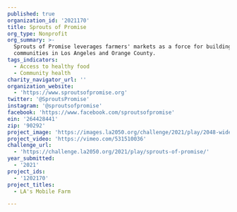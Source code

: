 ```yaml
---
published: true
organization_id: '2021170'
title: Sprouts of Promise
org_type: Nonprofit
org_summary: >-
  Sprouts of Promise leverages farmers' markets as a force for building healthy
  communities in Los Angeles and Orange County.
tags_indicators:
  - Access to healthy food
  - Community health
charity_navigator_url: ''
organization_website:
  - 'https://www.sproutsofpromise.org'
twitter: '@SproutsPromise'
instagram: '@sproutsofpromise'
facebook: 'https://www.facebook.com/sproutsofpromise'
ein: '264428441'
zip: '90292'
project_image: 'https://images.la2050.org/challenge/2021/play/2048-wide/sprouts-of-promise.jpg'
project_video: 'https://vimeo.com/531510036'
challenge_url:
  - 'https://challenge.la2050.org/2021/play/sprouts-of-promise/'
year_submitted:
  - '2021'
project_ids:
  - '1202170'
project_titles:
  - LA's Mobile Farm

---
```

